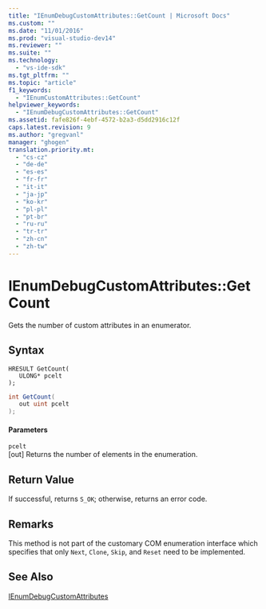```yaml
---
title: "IEnumDebugCustomAttributes::GetCount | Microsoft Docs"
ms.custom: ""
ms.date: "11/01/2016"
ms.prod: "visual-studio-dev14"
ms.reviewer: ""
ms.suite: ""
ms.technology: 
  - "vs-ide-sdk"
ms.tgt_pltfrm: ""
ms.topic: "article"
f1_keywords: 
  - "IEnumCustomAttributes::GetCount"
helpviewer_keywords: 
  - "IEnumDebugCustomAttributes::GetCount"
ms.assetid: fafe826f-4ebf-4572-b2a3-d5dd2916c12f
caps.latest.revision: 9
ms.author: "gregvanl"
manager: "ghogen"
translation.priority.mt: 
  - "cs-cz"
  - "de-de"
  - "es-es"
  - "fr-fr"
  - "it-it"
  - "ja-jp"
  - "ko-kr"
  - "pl-pl"
  - "pt-br"
  - "ru-ru"
  - "tr-tr"
  - "zh-cn"
  - "zh-tw"
---
```

# IEnumDebugCustomAttributes::GetCount
Gets the number of custom attributes in an enumerator.  
  
## Syntax  
  
```cpp#  
HRESULT GetCount(   
   ULONG* pcelt  
);  
```  
  
```c#  
int GetCount(  
   out uint pcelt  
);  
```  
  
#### Parameters  
 `pcelt`  
 [out] Returns the number of elements in the enumeration.  
  
## Return Value  
 If successful, returns `S_OK`; otherwise, returns an error code.  
  
## Remarks  
 This method is not part of the customary COM enumeration interface which specifies that only `Next`, `Clone`, `Skip`, and `Reset` need to be implemented.  
  
## See Also  
 [IEnumDebugCustomAttributes](../../../extensibility/debugger/reference/ienumdebugcustomattributes.md)